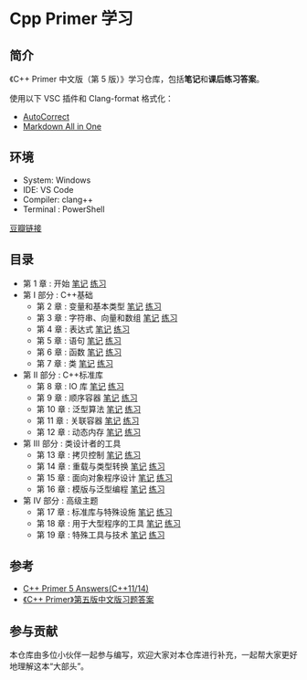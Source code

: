 # Cpp Primer 学习

## 简介

《C++ Primer 中文版（第 5 版）》学习仓库，包括**笔记**和**课后练习答案**。

使用以下 VSC 插件和 Clang-format 格式化：
  - [AutoCorrect](https://marketplace.visualstudio.com/items?itemName=huacnlee.auto-correct)
  - [Markdown All in One](https://marketplace.visualstudio.com/items?itemName=yzhang.markdown-all-in-one)

## 环境

- System: Windows
- IDE: VS Code
- Compiler: clang++
- Terminal : PowerShell

[豆瓣链接](https://book.douban.com/subject/25708312/)

## 目录

- 第 1 章 : 开始  [笔记](./notes/ch01.md)  [练习](CPP/Cpp_Primer_Practice/exercises/ch01.md)
- 第 I 部分 : C++基础
  - 第 2 章 : 变量和基本类型  [笔记](./notes/ch02.md)  [练习](CPP/Cpp_Primer_Practice/exercises/ch02.md)
  - 第 3 章 : 字符串、向量和数组  [笔记](./notes/ch03.md)  [练习](CPP/Cpp_Primer_Practice/exercises/ch03.md)
  - 第 4 章 : 表达式  [笔记](./notes/ch04.md)  [练习](CPP/Cpp_Primer_Practice/exercises/ch04.md)
  - 第 5 章 : 语句  [笔记](./notes/ch05.md)  [练习](CPP/Cpp_Primer_Practice/exercises/ch05.md)
  - 第 6 章 : 函数  [笔记](./notes/ch06.md)  [练习](CPP/Cpp_Primer_Practice/exercises/ch06.md)
  - 第 7 章 : 类  [笔记](./notes/ch07.md)  [练习](CPP/Cpp_Primer_Practice/exercises/ch07.md)
- 第 II 部分 : C++标准库
  - 第 8 章 : IO 库  [笔记](./notes/ch08.md)  [练习](CPP/Cpp_Primer_Practice/exercises/ch08.md)
  - 第 9 章 : 顺序容器  [笔记](./notes/ch09.md)  [练习](CPP/Cpp_Primer_Practice/exercises/ch09.md)
  - 第 10 章 : 泛型算法  [笔记](./notes/ch10.md)  [练习](CPP/Cpp_Primer_Practice/exercises/ch10.md)
  - 第 11 章 : 关联容器  [笔记](./notes/ch11.md)  [练习](CPP/Cpp_Primer_Practice/exercises/ch11.md)
  - 第 12 章 : 动态内存  [笔记](./notes/ch12.md)  [练习](CPP/Cpp_Primer_Practice/exercises/ch12.md)
- 第 III 部分 : 类设计者的工具
  - 第 13 章 : 拷贝控制   [笔记](./notes/ch13.md)  [练习](CPP/Cpp_Primer_Practice/exercises/ch13.md)
  - 第 14 章 : 重载与类型转换  [笔记](./notes/ch14.md)  [练习](CPP/Cpp_Primer_Practice/exercises/ch14.md)
  - 第 15 章 : 面向对象程序设计  [笔记](./notes/ch15.md)  [练习](CPP/Cpp_Primer_Practice/exercises/ch15.md)
  - 第 16 章 : 模版与泛型编程  [笔记](./notes/ch16.md)  [练习](CPP/Cpp_Primer_Practice/exercises/ch16.md)
- 第 IV 部分 : 高级主题
  - 第 17 章 : 标准库与特殊设施  [笔记](./notes/ch17.md)  [练习](CPP/Cpp_Primer_Practice/exercises/ch17.md)
  - 第 18 章 : 用于大型程序的工具  [笔记](./notes/ch18.md)  [练习](CPP/Cpp_Primer_Practice/exercises/ch18.md)
  - 第 19 章 : 特殊工具与技术  [笔记](./notes/ch19.md)  [练习](CPP/Cpp_Primer_Practice/exercises/ch19.md)

## 参考

- [C++ Primer 5 Answers(C++11/14)](https://github.com/Mooophy/Cpp-Primer)
- [《C++ Primer》第五版中文版习题答案](https://github.com/huangmingchuan/Cpp_Primer_Answers)

## 参与贡献

本仓库由多位小伙伴一起参与编写，欢迎大家对本仓库进行补充，一起帮大家更好地理解这本“大部头”。
